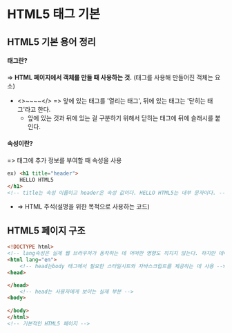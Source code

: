 # HTML5 태그 기본

## HTML5 기본 용어 정리

#### 태그란?

=> **HTML 페이지에서 객체를 만들 때 사용하는 것.** (태그를 사용해 만들어진 객체는 요소)

* <>~~~~</> => 앞에 있는 태그를 '열리는 태그', 뒤에 있는 태그는 '닫히는 태그'라고 한다.
  * 앞에 있는 것과 뒤에 있는 걸 구분하기 위해서 닫히는 태그에 뒤에 슬래시를 붙인다.



#### 속성이란?

=> 태그에 추가 정보를 부여할 때 속성을 사용

```html
ex) <h1 title="header">
    HELLO HTML5
</h1>
<!-- title는 속성 이름이고 header은 속성 값이다. HELLO HTML5는 내부 문자이다. -->
```

* <!-- --> => HTML 주석(설명을 위한 목적으로 사용하는 코드)



## HTML5 페이지 구조

```html
<!DOCTYPE html>
<!-- lang속성은 실제 웹 브라우저가 동작하는 데 어떠한 영향도 끼치지 않는다. 하지만 데이터 네트워크 구축을 위해서는 입력하는 것이 좋다 -->
<html lang="en"> 
    <!-- head는body 태그에서 필요한 스타일시트와 자바스크립트를 제공하는 데 사용 -->
<head>

</head>
    <!-- head는 사용자에게 보이는 실제 부분 -->
<body>
    
</body>
</html>
<!-- 기본적인 HTML5 페이지 -->
```

